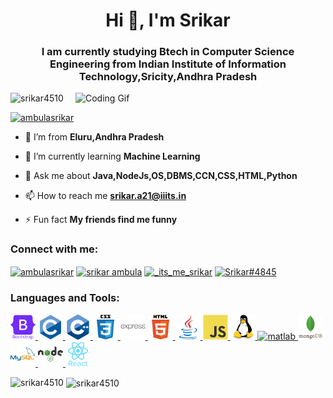 <h1 align="center">Hi 👋, I'm Srikar</h1>
<h3 align="center">I am currently studying Btech in Computer Science Engineering from Indian Institute of Information Technology,Sricity,Andhra Pradesh</h3>
<img align="right" alt="Coding Gif" width="400" src="https://media2.giphy.com/media/0lGd2OXXHe4tFhb7Wh/giphy.gif?cid=ecf05e47znsjfay6lt26qqmi70s2zab7505hm8f0luqwhs2q&ep=v1_gifs_search&rid=giphy.gif&ct=g" >

<p align="left"> <img src="https://komarev.com/ghpvc/?username=srikar4510&label=Profile%20views&color=0e75b6&style=flat" alt="srikar4510" /> </p>

<p align="left"> <a href="https://twitter.com/ambulasrikar" target="blank"><img src="https://img.shields.io/twitter/follow/ambulasrikar?logo=twitter&style=for-the-badge" alt="ambulasrikar" /></a> </p>

- 🔭 I’m from **Eluru,Andhra Pradesh**

- 🌱 I’m currently learning **Machine Learning**

- 💬 Ask me about **Java,NodeJs,OS,DBMS,CCN,CSS,HTML,Python**

- 📫 How to reach me **srikar.a21@iiits.in**

- ⚡ Fun fact **My friends find me funny**

<h3 align="left">Connect with me:</h3>
<p align="left">
<a href="https://twitter.com/ambulasrikar" target="blank"><img align="center" src="https://raw.githubusercontent.com/rahuldkjain/github-profile-readme-generator/master/src/images/icons/Social/twitter.svg" alt="ambulasrikar" height="30" width="40" /></a>
<a href="https://linkedin.com/in/srikar ambula" target="blank"><img align="center" src="https://raw.githubusercontent.com/rahuldkjain/github-profile-readme-generator/master/src/images/icons/Social/linked-in-alt.svg" alt="srikar ambula" height="30" width="40" /></a>
<a href="https://instagram.com/_its_me_srikar" target="blank"><img align="center" src="https://raw.githubusercontent.com/rahuldkjain/github-profile-readme-generator/master/src/images/icons/Social/instagram.svg" alt="_its_me_srikar" height="30" width="40" /></a>
<a href="https://discord.gg/Srikar#4845" target="blank"><img align="center" src="https://raw.githubusercontent.com/rahuldkjain/github-profile-readme-generator/master/src/images/icons/Social/discord.svg" alt="Srikar#4845" height="30" width="40" /></a>
</p>

<h3 align="left">Languages and Tools:</h3>
<p align="left"> <a href="https://getbootstrap.com" target="_blank" rel="noreferrer"> <img src="https://raw.githubusercontent.com/devicons/devicon/master/icons/bootstrap/bootstrap-plain-wordmark.svg" alt="bootstrap" width="40" height="40"/> </a> <a href="https://www.cprogramming.com/" target="_blank" rel="noreferrer"> <img src="https://raw.githubusercontent.com/devicons/devicon/master/icons/c/c-original.svg" alt="c" width="40" height="40"/> </a> <a href="https://www.w3schools.com/cpp/" target="_blank" rel="noreferrer"> <img src="https://raw.githubusercontent.com/devicons/devicon/master/icons/cplusplus/cplusplus-original.svg" alt="cplusplus" width="40" height="40"/> </a> <a href="https://www.w3schools.com/css/" target="_blank" rel="noreferrer"> <img src="https://raw.githubusercontent.com/devicons/devicon/master/icons/css3/css3-original-wordmark.svg" alt="css3" width="40" height="40"/> </a> <a href="https://expressjs.com" target="_blank" rel="noreferrer"> <img src="https://raw.githubusercontent.com/devicons/devicon/master/icons/express/express-original-wordmark.svg" alt="express" width="40" height="40"/> </a> <a href="https://www.w3.org/html/" target="_blank" rel="noreferrer"> <img src="https://raw.githubusercontent.com/devicons/devicon/master/icons/html5/html5-original-wordmark.svg" alt="html5" width="40" height="40"/> </a> <a href="https://www.java.com" target="_blank" rel="noreferrer"> <img src="https://raw.githubusercontent.com/devicons/devicon/master/icons/java/java-original.svg" alt="java" width="40" height="40"/> </a> <a href="https://developer.mozilla.org/en-US/docs/Web/JavaScript" target="_blank" rel="noreferrer"> <img src="https://raw.githubusercontent.com/devicons/devicon/master/icons/javascript/javascript-original.svg" alt="javascript" width="40" height="40"/> </a> <a href="https://www.linux.org/" target="_blank" rel="noreferrer"> <img src="https://raw.githubusercontent.com/devicons/devicon/master/icons/linux/linux-original.svg" alt="linux" width="40" height="40"/> </a> <a href="https://www.mathworks.com/" target="_blank" rel="noreferrer"> <img src="https://upload.wikimedia.org/wikipedia/commons/2/21/Matlab_Logo.png" alt="matlab" width="40" height="40"/> </a> <a href="https://www.mongodb.com/" target="_blank" rel="noreferrer"> <img src="https://raw.githubusercontent.com/devicons/devicon/master/icons/mongodb/mongodb-original-wordmark.svg" alt="mongodb" width="40" height="40"/> </a> <a href="https://www.mysql.com/" target="_blank" rel="noreferrer"> <img src="https://raw.githubusercontent.com/devicons/devicon/master/icons/mysql/mysql-original-wordmark.svg" alt="mysql" width="40" height="40"/> </a> <a href="https://nodejs.org" target="_blank" rel="noreferrer"> <img src="https://raw.githubusercontent.com/devicons/devicon/master/icons/nodejs/nodejs-original-wordmark.svg" alt="nodejs" width="40" height="40"/> </a> <a href="https://reactjs.org/" target="_blank" rel="noreferrer"> <img src="https://raw.githubusercontent.com/devicons/devicon/master/icons/react/react-original-wordmark.svg" alt="react" width="40" height="40"/> </a> </p>

<p><img align="left" src="https://github-readme-stats.vercel.app/api/top-langs?username=srikar4510&show_icons=true&locale=en&layout=compact" alt="srikar4510" /></p>

<p>&nbsp;<img align="center" src="https://github-readme-stats.vercel.app/api?username=srikar4510&show_icons=true&locale=en" alt="srikar4510" /></p>
